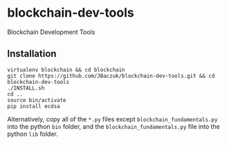 # blockchain-dev-tools
Blockchain Development Tools

## Installation
```
virtualenv blockchain && cd blockchain
git clone https://github.com/JBaczuk/blockchain-dev-tools.git && cd blockchain-dev-tools
./INSTALL.sh
cd ..
source bin/activate
pip install ecdsa
```

Alternatively, copy all of the `*.py` files except `blockchain_fundamentals.py` into the python `bin` folder, and the `blockchain_fundamentals.py` file into the python `lib` folder.

